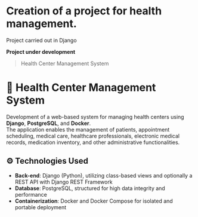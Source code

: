 # **Creation of a project for health management.**

Project carried out in Django

  **Project under development**

> Health Center Management System

# 🏥 Health Center Management System

Development of a web-based system for managing health centers using **Django**, **PostgreSQL**, and **Docker**.  
The application enables the management of patients, appointment scheduling, medical care, healthcare professionals, electronic medical records, medication inventory, and other administrative functionalities.

## ⚙️ Technologies Used

- **Back-end**: Django (Python), utilizing class-based views and optionally a REST API with Django REST Framework  
- **Database**: PostgreSQL, structured for high data integrity and performance  
- **Containerization**: Docker and Docker Compose for isolated and portable deployment  

